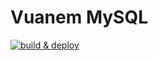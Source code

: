 # Vuanem MySQL

[![build & deploy](https://github.com/hieumdd/vuanem_mysql/actions/workflows/main.yaml/badge.svg)](https://github.com/hieumdd/vuanem_mysql/actions/workflows/main.yaml)
